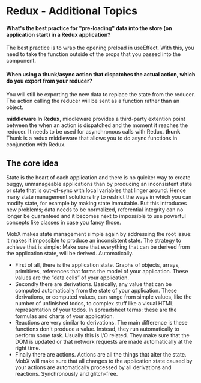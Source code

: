 # Redux - Additional Topics
#### What's the best practice for "pre-loading" data into the store (on application start) in a Redux application?
The best practice is to wrap the opening preload in useEffect. With this, you need to take the function outside of the props that you passed into the component.

#### When using a thunk/async action that dispatches the actual action, which do you export from your reducer?
You will still be exporting the new data to replace the state from the reducer. The action calling the reducer will be sent as a function rather than an object.

**middleware In Redux**, middleware provides a third-party extention point between the when an action is dispatched and the moment it reaches the reducer. It needs to be used for asynchronous calls with Redux.
**thunk**	Thunk is a redux middleware that allows you to do async functions in conjunction with Redux.



## The core idea
State is the heart of each application and there is no quicker way to create buggy, unmanageable applications than by producing an inconsistent state or state that is out-of-sync with local variables that linger around. Hence many state management solutions try to restrict the ways in which you can modify state, for example by making state immutable. But this introduces new problems; data needs to be normalized, referential integrity can no longer be guaranteed and it becomes next to impossible to use powerful concepts like classes in case you fancy those.

MobX makes state management simple again by addressing the root issue: it makes it impossible to produce an inconsistent state. The strategy to achieve that is simple: Make sure that everything that can be derived from the application state, will be derived. Automatically.



* First of all, there is the application state. Graphs of objects, arrays, primitives, references that forms the model of your application. These values are the “data cells” of your application.
* Secondly there are derivations. Basically, any value that can be computed automatically from the state of your application. These derivations, or computed values, can range from simple values, like the number of unfinished todos, to complex stuff like a visual HTML representation of your todos. In spreadsheet terms: these are the formulas and charts of your application.
* Reactions are very similar to derivations. The main difference is these functions don't produce a value. Instead, they run automatically to perform some task. Usually this is I/O related. They make sure that the DOM is updated or that network requests are made automatically at the right time.
* Finally there are actions. Actions are all the things that alter the state. MobX will make sure that all changes to the application state caused by your actions are automatically processed by all derivations and reactions. Synchronously and glitch-free.